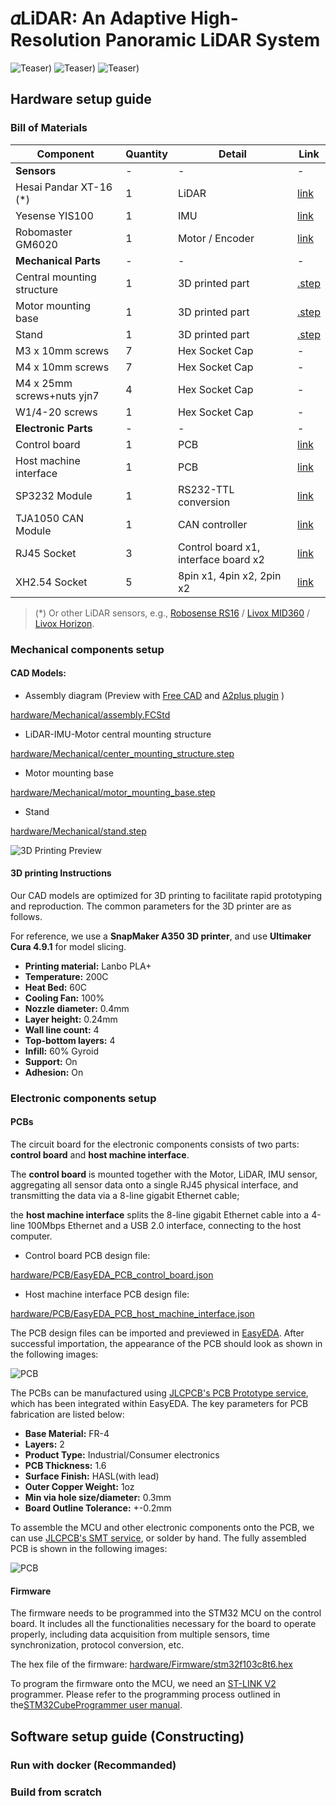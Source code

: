# 𝛼LiDAR: An Adaptive High-Resolution Panoramic LiDAR System

![Teaser)](documents/teaser_pipeline.png)
![Teaser)](documents/teaser_hardware.jpg)
![Teaser)](documents/teaser_slam.jpg)


## Hardware setup guide

### Bill of Materials
| Component                     | Quantity | Detail                               | Link                                                         |
|-------------------------------|----------|--------------------------------------|--------------------------------------------------------------|
| **Sensors**                   | -        | -                                    | -                                                            |
| Hesai Pandar XT-16 (*)        | 1        | LiDAR                                | [link](https://www.hesaitech.com/product_downloads/xt32-16/) |
| Yesense YIS100                | 1        | IMU                                  | [link](https://www.yesense.com/YIS100)                       |
| Robomaster GM6020             | 1        | Motor / Encoder                      | [link](https://www.robomaster.com/en-US)                     |
| **Mechanical Parts**          | -        | -                                    | -                                                            |
| Central mounting structure    | 1        | 3D printed part                      | [.step](hardware/Mechanical/center_mounting_structure.step)  |
| Motor mounting base           | 1        | 3D printed part                      | [.step](hardware/Mechanical/motor_mounting_base.step)        |
| Stand                         | 1        | 3D printed part                      | [.step](hardware/Mechanical/stand.step)                      |
| M3 x 10mm screws              | 7        | Hex Socket Cap                       | -                                                            |
| M4 x 10mm screws              | 7        | Hex Socket Cap                       | -                                                            |
| M4 x 25mm screws+nuts    yjn7 | 4        | Hex Socket Cap                       | -                                                            |
| W1/4-20 screws                | 1        | Hex Socket Cap                       | -                                                            |
| **Electronic Parts**          | -        | -                                    | -                                                            |
| Control board                 | 1        | PCB                                  | [link](hardware/PCB/EasyEDA_PCB_control_board.json)          |
| Host machine interface        | 1        | PCB                                  | [link](hardware/PCB/EasyEDA_PCB_host_machine_interface.json) |
| SP3232 Module                 | 1        | RS232-TTL conversion                 | [link](http://e.tb.cn/h.gJosLscFDzw8Mb8?tk=u5v037C8lvo) |
| TJA1050 CAN Module            | 1        | CAN controller                       | [link](http://e.tb.cn/h.gJRE7eLncdnfH2f?tk=bT1N37CR3JV) |
| RJ45 Socket                   | 3        | Control board x1, interface board x2 | [link](http://e.tb.cn/h.gJRwBsI2jhjfMgq?tk=Blwl37Cjqox) |
| XH2.54 Socket                 | 5        | 8pin x1, 4pin x2, 2pin x2            | [link](http://e.tb.cn/h.gJRx9rqzKRJdwGG?tk=2ZND37CQ6tV) |

> (*) Or other LiDAR sensors, e.g., [Robosense RS16](https://www.robosense.ai/en) / [Livox MID360](https://www.livoxtech.com/) / [Livox Horizon](https://www.livoxtech.com/).
### Mechanical components setup


#### CAD Models:
- Assembly diagram (Preview with [Free CAD](https://www.freecad.org/) and [A2plus plugin](https://wiki.freecad.org/A2plus_Workbench) )

[hardware/Mechanical/assembly.FCStd](hardware/Mechanical/assembly.FCStd)

- LiDAR-IMU-Motor central mounting structure

[hardware/Mechanical/center_mounting_structure.step](hardware/Mechanical/center_mounting_structure.step)

- Motor mounting base

[hardware/Mechanical/motor_mounting_base.step](hardware/Mechanical/motor_mounting_base.step)

- Stand

[hardware/Mechanical/stand.step](hardware/Mechanical/stand.step)


![3D Printing Preview](documents/3d_printting.jpg)

#### 3D printing Instructions

Our CAD models are optimized for 3D printing to facilitate rapid prototyping and reproduction. 
The common parameters for the 3D printer are as follows. 

For reference, we use a **SnapMaker A350 3D printer**, and use **Ultimaker Cura 4.9.1** for model slicing.

- **Printing material:** Lanbo PLA+
- **Temperature:** 200C
- **Heat Bed:** 60C
- **Cooling Fan:** 100%
- **Nozzle diameter:** 0.4mm
- **Layer height:** 0.24mm
- **Wall line count:** 4
- **Top-bottom layers:** 4
- **Infill:** 60% Gyroid
- **Support:** On
- **Adhesion:** On 

### Electronic components setup

#### PCBs

The circuit board for the electronic components consists of two parts:  **control board** and **host machine interface**.

The **control board** is mounted together with the Motor, LiDAR, IMU sensor, aggregating all sensor data onto a single RJ45 physical interface, and transmitting the data via a 8-line gigabit Ethernet cable; 

the **host machine interface** splits the 8-line gigabit Ethernet cable into a 4-line 100Mbps Ethernet and a USB 2.0 interface, connecting to the host computer.

- Control board PCB design file:

[hardware/PCB/EasyEDA_PCB_control_board.json](hardware/PCB/EasyEDA_PCB_control_board.json)

- Host machine interface PCB design file:

[hardware/PCB/EasyEDA_PCB_host_machine_interface.json](hardware/PCB/EasyEDA_PCB_host_machine_interface.json)

The PCB design files can be imported and previewed in [EasyEDA](https://easyeda.com/editor). After successful importation, the appearance of the PCB should look as shown in the following images:

![PCB](documents/pcb_preview.jpg)

The PCBs can be manufactured using [JLCPCB's PCB Prototype service](https://docs.lceda.cn/en/PCB/Order-PCB/), which has been integrated within EasyEDA.
The key parameters for PCB fabrication are listed below: 

- **Base Material:** FR-4
- **Layers:** 2
- **Product Type:** Industrial/Consumer electronics
- **PCB Thickness:** 1.6
- **Surface Finish:** HASL(with lead)
- **Outer Copper Weight:** 1oz
- **Min via hole size/diameter:** 0.3mm
- **Board Outline Tolerance:** +-0.2mm 

To assemble the MCU and other electronic components onto the PCB, we can use [JLCPCB's SMT service](https://jlcpcb.com/smt-assembly), or solder by hand. The fully assembled PCB is shown in the following images:

![PCB](documents/pcb_assembly.jpg)

#### Firmware

The firmware needs to be programmed into the STM32 MCU on the control board. It includes all the functionalities necessary for the board to operate properly, including data acquisition from multiple sensors, time synchronization,  protocol conversion, etc. 

The hex file of the firmware:
[hardware/Firmware/stm32f103c8t6.hex](hardware/Firmware/stm32f103c8t6.hex)

To program the firmware onto the MCU, we need an [ST-LINK V2](https://www.st.com/en/development-tools/st-link-v2.html) programmer. Please refer to the programming process outlined in the[STM32CubeProgrammer user manual](https://www.st.com/resource/en/user_manual/um2237-stm32cubeprogrammer-software-description-stmicroelectronics.pdf).

## Software setup guide (Constructing)
### Run with docker (Recommanded)

[//]: # (### Dependencies)

[//]: # ()
[//]: # (### Build)

[//]: # ()
[//]: # (### Run)

### Build from scratch

[//]: # (### Dependencies)

[//]: # ()
[//]: # (### Build)

[//]: # ()
[//]: # (### Run)

[//]: # (Github repository: https://github.com/HViktorTsoi/alpha_lidar)

